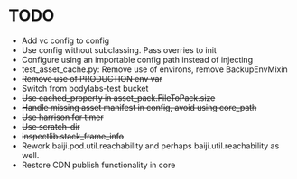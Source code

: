 TODO
====

- Add vc config to config
- Use config without subclassing. Pass overries to init
- Configure using an importable config path instead of injecting
- test_asset_cache.py: Remove use of environs, remove BackupEnvMixin
- ~~Remove use of PRODUCTION env var~~
- Switch from bodylabs-test bucket
- ~~Use cached_property in asset_pack.FileToPack.size~~
- ~~Handle missing asset manifest in config, avoid using core_path~~
- ~~Use harrison for timer~~
- ~~Use scratch-dir~~
- ~~inspectlib.stack_frame_info~~
- Rework baiji.pod.util.reachability and perhaps baiji.util.reachability
  as well.
- Restore CDN publish functionality in core
